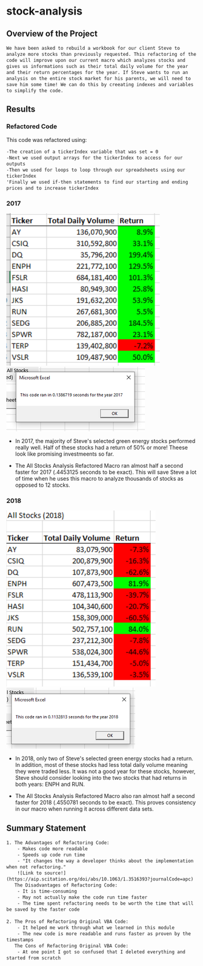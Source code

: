 # stock-analysis
## Overview of the Project
    We have been asked to rebuild a workbook for our client Steve to analyze more stocks than previously requested. This refactoring of the code will improve upon our current macro which analyzes stocks and gives us informations such as their total daily volume for the year and their return percentages for the year. If Steve wants to run an analysis on the entire stock market for his parents, we will need to save him some time! We can do this by creeating indexes and variables to simplify the code.
## Results
### Refactored Code
This code was refactored using:

    -The creation of a tickerIndex variable that was set = 0 
    -Next we used output arrays for the tickerIndex to access for our outputs
    -Then we used for loops to loop through our spreadsheets using our tickerIndex
    'Finally we used if-then statements to find our starting and ending prices and to increase tickerIndex


### 2017
![](https://github.com/Dakota-Dusold/stock-analysis/blob/main/Resources/Stocks2017.PNG)
![](https://github.com/Dakota-Dusold/stock-analysis/blob/main/Resources/VBA_Challenge_2017.PNG)
    
   - In 2017, the majority of Steve's selected green energy stocks performed really well. Half of these stocks had a return of 50% or more! Theese look like promising investmeents so far.
    
   - The All Stocks Analysis Refactored Macro ran almost half a second faster for 2017 (.4453125 seconds to be exact). This will save Steve a lot of time when he uses this macro to analyze thousands of stocks as opposed to 12 stocks.

### 2018
![](https://github.com/Dakota-Dusold/stock-analysis/blob/main/Resources/Stocks2018.PNG)
![](https://github.com/Dakota-Dusold/stock-analysis/blob/main/Resources/VBA_Challenge_2018.PNG)
   
   - In 2018, only two of Steve's selected green energy stocks had a return. In addition, most of these stocks had less total daily volume meaning they were traded less. It was not a good year for these stocks, however, Steve should consider looking into the two stocks that had returns in both years: ENPH and RUN.
    
   - The All Stocks Analysis Refactored Macro also ran almost half a second faster for 2018 (.4550781 seconds to be exact). This proves consistency in our macro when running it across different data sets.

## Summary Statement
    1. The Advantages of Refactoring Code:
        - Makes code more readable
        - Speeds up code run time
        - "It changes the way a developer thinks about the implementation when not refactoring." 
        ![Link to source!](https://aip.scitation.org/doi/abs/10.1063/1.3516393?journalCode=apc) 
       The Disadvantages of Refactoring Code:
        - It is time-consuming
        - May not actually make the code run time faster
        - The time spent refactoring needs to be worth the time that will be saved by the faster code 

    2. The Pros of Refactoring Original VBA Code:
        - It helped me work through what we learned in this module
        - The new code is more readable and runs faster as proven by the timestamps 
       The Cons of Refactoring Original VBA Code:
        - At one point I got so confused that I deleted everything and started from scratch
